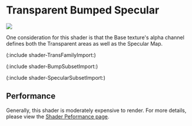 Transparent Bumped Specular
===========================


![](http://docwiki.hq.unity3d.com/uploads/Main/Shaders./Shader-TransBumpSpec.png)  

One consideration for this shader is that the Base texture's alpha channel defines both the Transparent areas as well as the Specular Map.

(:include shader-TransFamilyImport:)

(:include shader-BumpSubsetImport:)

(:include shader-SpecularSubsetImport:)

Performance
-----------


Generally, this shader is moderately expensive to render.  For more details, please view the [Shader Peformance page](shader-performance.html).
